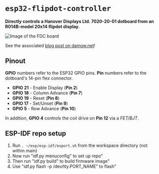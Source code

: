 # `esp32-flipdot-controller`

**Directly controls a Hanover Displays Ltd. 7020-20-01 dotboard from an R014B-model 20x14 flipdot display.**

![Image of the FDC board](https://damow.net/assets/images/2018/06/assembled-board.jpg)

See the associated [blog post on damow.net](https://damow.net/fun-with-flip-dot-displays/)!

## Pinout

**GPIO** numbers refer to the ESP32 GPIO pins.
**Pin** numbers refer to the dotboard's 14-pin flex connector.

* **GPIO 21** - Enable Display (**Pin 2**)
* **GPIO 18** - Column Advance (**Pin 7**)
* **GPIO 19** - Reset (**Pin 8**)
* **GPIO 17** - Set/Unset (**Pin 9**)
* **GPIO 5** - Row Advance (**Pin 10**)

In addition, **GPIO 4** controls the coil drive on **Pin 12** via a _FET/BJT_.


## ESP-IDF repo setup

1. Run `. ~/esp/esp-idf/export.sh` from the workspace directory (not within main)
2. Now run \"idf.py menuconfig\" to set up repo"
3. Then run \"idf.py build\" to build firmware image"
4. Use \"idf.py flash -p /dev/tty.PORT_NAME\" to flash"